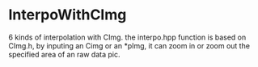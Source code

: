# InterpoWithCImg
6 kinds of interpolation with CImg.
the interpo.hpp function is based on CImg.h,
by inputing an Cimg or an *pImg, it can zoom in or zoom out the specified area of an raw data pic.